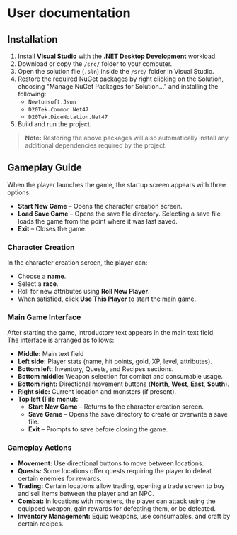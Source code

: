 # User documentation

## Installation

1. Install **Visual Studio** with the **.NET Desktop Development** workload.
2. Download or copy the `/src/` folder to your computer.
3. Open the solution file (`.sln`) inside the `/src/` folder in Visual Studio.
4. Restore the required NuGet packages by right clicking on the Solution, choosing "Manage NuGet Packages for Solution..." and installing the following:
   - `Newtonsoft.Json`
   - `D20Tek.Common.Net47`
   - `D20Tek.DiceNotation.Net47`
5. Build and run the project.

> **Note:** Restoring the above packages will also automatically install any additional dependencies required by the project.

## Gameplay Guide

When the player launches the game, the startup screen appears with three options:
- **Start New Game** – Opens the character creation screen.
- **Load Save Game** – Opens the save file directory. Selecting a save file loads the game from the point where it was last saved.
- **Exit** – Closes the game.

### Character Creation
In the character creation screen, the player can:
- Choose a **name**.
- Select a **race**.
- Roll for new attributes using **Roll New Player**.
- When satisfied, click **Use This Player** to start the main game.

### Main Game Interface
After starting the game, introductory text appears in the main text field.  
The interface is arranged as follows:
- **Middle:** Main text field
- **Left side:** Player stats (name, hit points, gold, XP, level, attributes).
- **Bottom left:** Inventory, Quests, and Recipes sections.
- **Bottom middle:** Weapon selection for combat and consumable usage.
- **Bottom right:** Directional movement buttons (**North**, **West**, **East**, **South**).
- **Right side:** Current location and monsters (if present).
- **Top left (File menu):**
  - **Start New Game** – Returns to the character creation screen.
  - **Save Game** – Opens the save directory to create or overwrite a save file.
  - **Exit** – Prompts to save before closing the game.

### Gameplay Actions
- **Movement:** Use directional buttons to move between locations.
- **Quests:** Some locations offer quests requiring the player to defeat certain enemies for rewards.
- **Trading:** Certain locations allow trading, opening a trade screen to buy and sell items between the player and an NPC.
- **Combat:** In locations with monsters, the player can attack using the equipped weapon, gain rewards for defeating them, or be defeated.
- **Inventory Management:** Equip weapons, use consumables, and craft by certain recipes.